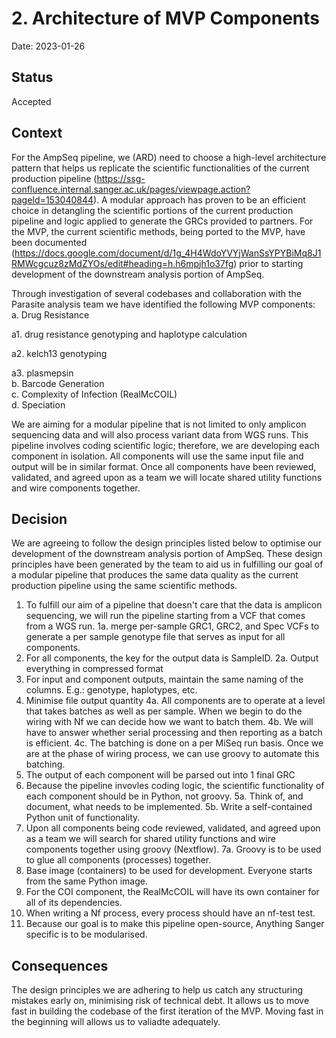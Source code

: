 # 2. Architecture of MVP Components

Date: 2023-01-26

## Status

Accepted

## Context

For the AmpSeq pipeline, we (ARD) need to choose a high-level architecture pattern that helps us replicate the scientific functionalities of the current production pipeline (https://ssg-confluence.internal.sanger.ac.uk/pages/viewpage.action?pageId=153040844). A modular approach has proven to be an efficient choice in detangling the scientific portions of the current production pipeline and logic applied to generate the GRCs provided to partners. For the MVP, the current scientific methods, being ported to the MVP, have been documented (https://docs.google.com/document/d/1g_4H4WdoYVYjWanSsYPYBiMq8J1RMWcgcuz8zMdZYOs/edit#heading=h.h6mpjh1o37fg) prior to starting development of the downstream analysis portion of AmpSeq.
 
Through investigation of several codebases and collaboration with the Parasite analysis team we have identified the following MVP components: <br>
a. Drug Resistance <br> 
    <p>a1. drug resistance genotyping and haplotype calculation <br> 
    <p>a2. kelch13 genotyping <br>
    <p>a3. plasmepsin <br> 
b. Barcode Generation <br> 
c. Complexity of Infection (RealMcCOIL) <br> 
d. Speciation <br> 
 
We are aiming for a modular pipeline that is not limited to only amplicon sequencing data and will also process variant data from WGS runs. This pipeline involves coding scientific logic; therefore, we are developing each component in isolation. All components will use the same input file and output will be in similar format. Once all components have been reviewed, validated, and agreed upon as a team we will locate shared utility functions and wire components together.

## Decision

We are agreeing to follow the design principles listed below to optimise our development of the downstream analysis portion of AmpSeq. These design principles have been generated by the team to aid us in fulfilling our goal of a modular pipeline that produces the same data quality as the current production pipeline using the same scientific methods.
 
1. To fulfill our aim of a pipeline that doesn't care that the data is amplicon sequencing, we will run the pipeline starting from a VCF that comes from a WGS run.
    1a. merge per-sample GRC1, GRC2, and Spec VCFs to generate a per sample genotype file that serves as input for all components.
2. For all components, the key for the output data is SampleID.
    2a. Output everything in compressed format
3. For input and component outputs, maintain the same naming of the columns.
    E.g.: genotype, haplotypes, etc.
4. Minimise file output quantity
    4a. All components are to operate at a level that takes batches as well as per sample. When we begin to do the wiring with Nf we can decide how we want to batch them.
    4b. We will have to answer whether serial processing and then reporting as a batch is efficient.
    4c. The batching is done on a per MiSeq run basis. Once we are at the phase of wiring process, we can use groovy to automate this batching.
5. The output of each component will be parsed out into 1 final GRC
6. Because the pipeline invovles coding logic, the scientific functionality of each component should be in Python, not groovy.
    5a. Think of, and document, what needs to be implemented.
    5b. Write a self-contained Python unit of functionality.
7. Upon all components being code reviewed, validated, and agreed upon as a team we will search for shared utility functions and wire components together using groovy (Nextflow).
    7a. Groovy is to be used to glue all components (processes) together.
8. Base image (containers) to be used for development. Everyone starts from the same Python image.
9. For the COI component, the RealMcCOIL will have its own container for all of its dependencies.
10. When writing a Nf process, every process should have an nf-test test.
11. Because our goal is to make this pipeline open-source, Anything Sanger specific is to be modularised.

## Consequences

The design principles we are adhering to help us catch any structuring mistakes early on, minimising risk of technical debt. It allows us to move fast in building the codebase of the first iteration of the MVP. Moving fast in the beginning will allows us to valiadte adequately. 
